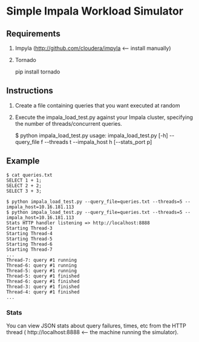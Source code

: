 # Simple Impala Workload Simulator

## Requirements

1. Impyla (http://github.com/cloudera/impyla <-- install manually)
2. Tornado


    pip install tornado

## Instructions
1. Create a file containing queries that you want executed at random
2. Execute the impala_load_test.py against your Impala cluster, specifying the
number of threads/concurrent queries.


    $ python impala_load_test.py
    usage: impala_load_test.py [-h] --query_file f --threads t --impala_host h
                                [--stats_port p]


## Example

    $ cat queries.txt
    SELECT 1 + 1;
    SELECT 2 + 2;
    SELECT 3 + 3;

    $ python impala_load_test.py --query_file=queries.txt --threads=5 --impala_host=10.16.181.113
    $ python impala_load_test.py --query_file=queries.txt --threads=5 --impala_host=10.16.181.113
    Stats HTTP handler listening => http://localhost:8888
    Starting Thread-3
    Starting Thread-4
    Starting Thread-5
    Starting Thread-6
    Starting Thread-7
    ...
    Thread-7: query #1 running
    Thread-6: query #1 running
    Thread-5: query #1 running
    Thread-5: query #1 finished
    Thread-6: query #1 finished
    Thread-3: query #1 finished
    Thread-4: query #1 finished
    ...


### Stats
You can view JSON stats about query failures, times, etc from the HTTP thread
( http://localhost:8888 <-- the machine running the simulator).
